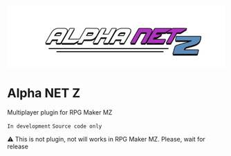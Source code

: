 ![](https://github.com/KageDesu/TestRepo/blob/master/TitleNET.png)

# Alpha NET Z
Multiplayer plugin for RPG Maker MZ



`In development`
`Source code only`

:warning: This is not plugin, not will works in RPG Maker MZ. Please, wait for release  

